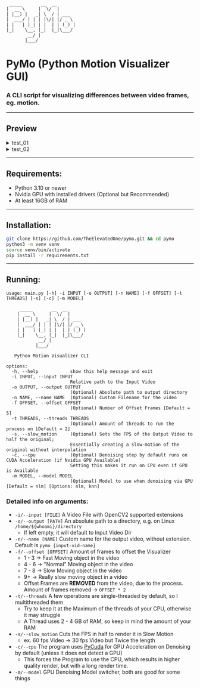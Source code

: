      _____       __  __       
    |  __ \     |  \/  |      
    | |__) |   _| \  / | ___  
    |  ___/ | | | |\/| |/ _ \ 
    | |   | |_| | |  | | (_) |
    |_|    \__, |_|  |_|\___/ 
            __/ |             
           |___/
# PyMo (Python Motion Visualizer GUI)
### A CLI script for visualizing differences between video frames, eg. motion.

---

## Preview

<details>
     <summary>test_01</summary>
     <video src="https://github.com/user-attachments/assets/fb343f2b-77e3-499a-925a-2cc816e2bcc5"></video>
     <hr>
     <h3>KNN PyCUDA</h3>
     <video src="https://github.com/user-attachments/assets/865683c9-b03c-43d7-a301-5b31e13161e5"></video>
     <h3>NLM2 PyCUDA</h3>
     <video src="https://github.com/user-attachments/assets/ff525d74-a4f6-42ed-8bda-7c2b3789256d"></video>
     <h3>CPU</h3>
     <video src="https://github.com/user-attachments/assets/39a1633f-248f-41e4-bab0-532e9125a24e"></video>
</details>

<details>
     <summary>test_02</summary>
     <video src="https://github.com/user-attachments/assets/104d2347-27bf-44f2-8418-94abc265527b"></video>
     <hr>
     <h3>KNN PyCUDA</h3>
     <video src="https://github.com/user-attachments/assets/a3b082ca-35d3-4b3d-8593-68edb36dd65e"></video>
     <h3>NLM2 PyCUDA</h3>
     <video src="https://github.com/user-attachments/assets/72ddcabe-0c50-4719-8c85-0aa36803ba5c"></video>
     <h3>CPU</h3>
     <video src="https://github.com/user-attachments/assets/deeb1c6f-94c2-46e4-8f69-f4a36ed08653"></video>
</details>

---

## Requirements:
- Python 3.10 or newer
- Nvidia GPU with installed drivers (Optional but Recommended)
- At least 16GB of RAM

---

## Installation:
```bash
git clone https://github.com/TheElevatedOne/pymo.git && cd pymo
python3 -m venv venv
source venv/bin/activate
pip install -r requirements.txt
```

---

## Running:
```
usage: main.py [-h] -i INPUT [-o OUTPUT] [-n NAME] [-f OFFSET] [-t THREADS] [-s] [-c] [-m MODEL]

     _____       __  __       
    |  __ \     |  \/  |      
    | |__) |   _| \  / | ___  
    |  ___/ | | | |\/| |/ _ \ 
    | |   | |_| | |  | | (_) |
    |_|    \__, |_|  |_|\___/ 
            __/ |             
           |___/              
           
   Python Motion Visualizer CLI

options:
  -h, --help            show this help message and exit
  -i INPUT, --input INPUT
                        Relative path to the Input Video
  -o OUTPUT, --output OUTPUT
                        (Optional) Absolute path to output directory
  -n NAME, --name NAME  (Optional) Custom Filename for the video
  -f OFFSET, --offset OFFSET
                        (Optional) Number of Offset Frames [Default = 5]
  -t THREADS, --threads THREADS
                        (Optional) Amount of threads to run the process on [Default = 2]
  -s, --slow_motion     (Optional) Sets the FPS of the Output Video to half the original;
                        Essentially creating a slow-motion of the original without interpolation
  -c, --cpu             (Optional) Denoising step by default runs on CUDA Acceleration (if Nvidia GPU Available)
                        Setting this makes it run on CPU even if GPU is Available
  -m MODEL, --model MODEL
                        (Optional) Model to use when denoising via GPU [Default = nlm] [Options: nlm, knn]
```

### Detailed info on arguments:
- `-i/--input [FILE]` A Video File with OpenCV2 supported extensions
- `-o/--output [PATH]` An absolute path to a directory, e.g. on Linux `/home/${whoami}/directory`
  - If left empty, it will default to Input Video Dir
- `-n/--name [NAME]` Custom name for the output video, without extension. Default is `pymo_{input-vid-name}`
- `-f/--offset [OFFSET]` Amount of frames to offset the Visualizer
  - 1 - 3 -> Fast Moving object in the video
  - 4 - 6 -> "Normal" Moving object in the video
  - 7 - 8 -> Slow Moving object in the video
  - 9+ -> Really slow moving object in a video
  - Offset Frames are **REMOVED** from the video, due to the process. Amount of frames removed -> `OFFSET * 2`
- `-t/--threads` A few operations are single-threaded by default, so I multithreaded them
  - Try to keep it at the Maximum of the threads of your CPU, otherwise it may struggle
  - A Thread uses 2 - 4 GB of RAM, so keep in mind the amount of your RAM
- `-s/--slow_motion` Cuts the FPS in half to render it in Slow Motion
  - ex. 60 fps Video -> 30 fps Video but Twice the length
- `-c/--cpu` The program uses [PyCuda](https://pypi.org/project/pycuda/) for GPU Acceleration on Denoising by default (unless it does not detect a GPU)
  - This forces the Program to use the CPU, which results in higher quality render, but with a long render time.
- `-m/--model` GPU Denoising Model switcher, both are good for some things
